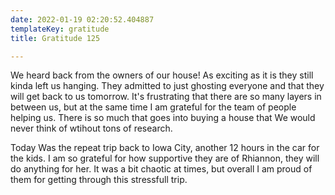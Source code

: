 ```yaml
---
date: 2022-01-19 02:20:52.404887
templateKey: gratitude
title: Gratitude 125

---
```


We heard back from the owners of our house! As exciting as it is they still
kinda left us hanging.  They admitted to just ghosting everyone and that they
will get back to us tomorrow.  It's frustrating that there are so many layers
in between us, but at the same time I am grateful for the team of people
helping us.  There is so much that goes into buying a house that We would never
think of wtihout tons of research.


Today Was the repeat trip back to Iowa City, another 12 hours in the car for
the kids.  I am so grateful for how supportive they are of Rhiannon, they will
do anything for her.  It was a bit chaotic at times, but overall I am proud of
them for getting through this stressfull trip.
